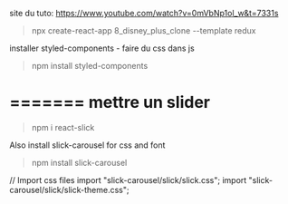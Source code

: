 site du tuto: https://www.youtube.com/watch?v=0mVbNp1ol_w&t=7331s

> npx create-react-app 8_disney_plus_clone --template redux

installer styled-components - faire du css dans js

> npm install styled-components


=======
mettre un slider
===============

> npm i react-slick

Also install slick-carousel for css and font

> npm install slick-carousel

// Import css files
import "slick-carousel/slick/slick.css";
import "slick-carousel/slick/slick-theme.css";





